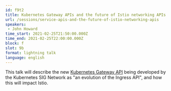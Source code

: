 ```yaml
---
id: f9t2
title: Kubernetes Gateway APIs and the future of Istio networking APIs
url: /sessions/service-apis-and-the-future-of-istio-networking-apis
speakers:
 - John Howard
time_start: 2021-02-25T21:50:00.000Z
time_end: 2021-02-25T22:00:00.000Z
block: f
slot: 9b
format: lightning talk
language: english
---
```


This talk will describe the new [Kubernetes Gateway API](https://kubernetes-sigs.github.io/gateway-api/) being developed by the Kubernetes SIG Network as "an evolution of the Ingress API", and how this will impact Istio.